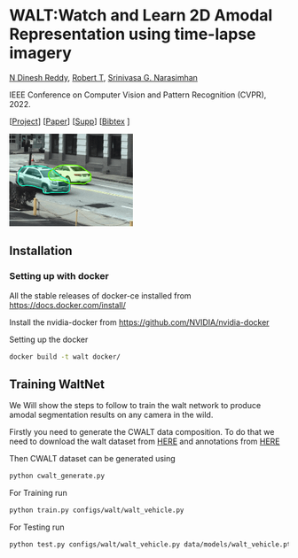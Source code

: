 WALT:Watch and Learn 2D Amodal Representation using time-lapse imagery
======================

[N Dinesh Reddy](http://cs.cmu.edu/~dnarapur), [Robert T](http://cs.cmu.edu/~mvo), [Srinivasa G. Narasimhan](http://www.cs.cmu.edu/~srinivas/)

IEEE Conference on Computer Vision and Pattern Recognition (CVPR), 2022. 

[[Project](https://www.cs.cmu.edu/~walt/)] [[Paper](https://openaccess.thecvf.com/content/CVPR2022/papers/Reddy_WALT_Watch_and_Learn_2D_Amodal_Representation_From_Time-Lapse_Imagery_CVPR_2022_paper.pdf)] [[Supp](https://openaccess.thecvf.com/content/CVPR2022/supplemental/Reddy_WALT_Watch_and_CVPR_2022_supplemental.zip)] [[Bibtex](http://www.cs.cmu.edu/~walt/walt.bib) ]

![Alt Text](6jdd6m.gif)

## Installation

### Setting up with docker

All the stable releases of docker-ce installed from https://docs.docker.com/install/

Install the nvidia-docker from https://github.com/NVIDIA/nvidia-docker

Setting up the docker

```bash
docker build -t walt docker/
```

## Training WaltNet
We Will show the steps to follow to train the walt network to produce amodal segmentation results on any camera in the wild. 

Firstly you need to generate the CWALT data composition. To do that we need to download the walt dataset from [HERE](http://www.cs.cmu.edu/~walt/license.html) and annotations from [HERE](http://www.cs.cmu.edu/~walt/data/annotations.zip)
 
Then CWALT dataset can be generated using 
```bash
python cwalt_generate.py
```

For Training run

```bash
python train.py configs/walt/walt_vehicle.py
```

For Testing run
```bash
python test.py configs/walt/walt_vehicle.py data/models/walt_vehicle.pth
```
